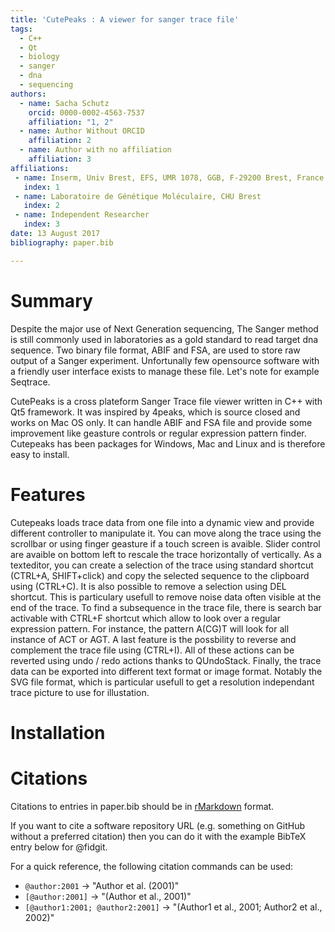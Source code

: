 ```yaml
---
title: 'CutePeaks : A viewer for sanger trace file'
tags:
  - C++
  - Qt
  - biology
  - sanger
  - dna
  - sequencing
authors:
  - name: Sacha Schutz
    orcid: 0000-0002-4563-7537
    affiliation: "1, 2" 
  - name: Author Without ORCID
    affiliation: 2
  - name: Author with no affiliation
    affiliation: 3
affiliations:
 - name: Inserm, Univ Brest, EFS, UMR 1078, GGB, F-29200 Brest, France
   index: 1
 - name: Laboratoire de Génétique Moléculaire, CHU Brest
   index: 2
 - name: Independent Researcher
   index: 3
date: 13 August 2017
bibliography: paper.bib

---
```


# Summary

Despite the major use of Next Generation sequencing, The Sanger method is still commonly used in laboratories as a gold standard to read target dna sequence. Two binary file format, ABIF and FSA, are used to store raw output of a Sanger experiment. Unfortunally few opensource software with a friendly user interface exists to manage these file. Let's note for example Seqtrace.

CutePeaks is a cross plateform Sanger Trace file viewer written in C++ with  Qt5 framework. It was inspired by 4peaks, which is source closed and works on Mac OS only. It can handle ABIF and FSA file and provide some improvement like geasture controls or regular expression pattern finder. 
Cutepeaks has been packages for Windows, Mac and Linux and is therefore easy to install. 

# Features
Cutepeaks loads trace data from one file into a dynamic view and provide different controller to manipulate it.
You can move along the trace using the scrollbar or using finger geasture if a touch screen is avaible. Slider control are avaible on bottom left to rescale the trace horizontally of vertically.
As a texteditor, you can create a selection of the trace using standard shortcut (CTRL+A, SHIFT+click) and copy the selected sequence to the clipboard using (CTRL+C). It is also possible to remove a selection using DEL shortcut. This is particulary usefull to remove noise data often visible at the end of the trace. 
To find a subsequence in the trace file, there is search bar activable with CTRL+F shortcut which allow to look over a regular expression pattern. For instance, the pattern A(CG)T will look for all instance of ACT or AGT. 
A last feature is the possbility to reverse and complement the trace file using (CTRL+I).
All of these actions can be reverted using undo / redo actions thanks to QUndoStack.
Finally, the trace data can be exported into different text format or image format. Notably the SVG file format, which is particular usefull to get a resolution independant trace picture to use for illustation.

# Installation 

# Citations

Citations to entries in paper.bib should be in
[rMarkdown](http://rmarkdown.rstudio.com/authoring_bibliographies_and_citations.html)
format.

If you want to cite a software repository URL (e.g. something on GitHub without a preferred
citation) then you can do it with the example BibTeX entry below for @fidgit.

For a quick reference, the following citation commands can be used:
- `@author:2001`  ->  "Author et al. (2001)"
- `[@author:2001]` -> "(Author et al., 2001)"
- `[@author1:2001; @author2:2001]` -> "(Author1 et al., 2001; Author2 et al., 2002)"
